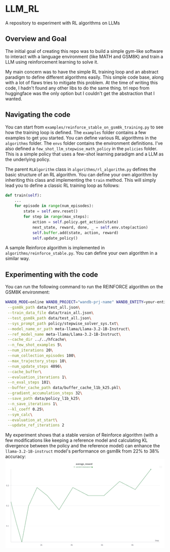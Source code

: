 # LLM_RL
A repository to experiment with RL algorithms on LLMs

## Overview and Goal

The initial goal of creating this repo was to build a simple gym-like software to interact with a language 
environment (like MATH and GSM8K) and train a LLM using reinforcement learning to solve it.

My main concern was to have the simple RL training loop and an abstract paradigm to define different algorithms easily. This simple code base, along with a lot of flaws tries to mitigate this problem. At the time of writing this code, I hadn't found any other libs to do the same thing. trl repo from huggingface was the only option but I couldn't get the abstraction that I wanted.

## Navigating the code

You can start from `examples/reinforce_stable_on_gsm8k_training.py` to see how the training loop is defined. The `examples` folder contains a few examples to get you started.
You can define various RL algorithms in the `algorithms` folder. The `envs` folder contains the environment definitions.
I've also defined a `few_shot_llm_stepwise_math_policy` in the `policies` folder. This is a simple policy that uses a few-shot learning paradigm and a LLM as the underlying policy.

The parent `RLAlgorithm` class in `algorithms/rl_algorithm.py` defines the basic structure of an RL algorithm. You can define your own algorithm by inheriting this class and implementing the `train` method. This will simply lead you
to define a classic RL training loop as follows:

```python
def train(self):
    ...
    for episode in range(num_episodes):
        state = self.env.reset()
        for step in range(max_steps):
            action = self.policy.get_action(state)
            next_state, reward, done, _ = self.env.step(action)
            self.buffer.add(state, action, reward)
            self.update_policy()
```

A sample Reinforce algorithm is implemented in `algorithms/reinforce_stable.py`. You can define your own algorithm in a similar way.

## Experimenting with the code

You can run the following command to run the REINFORCE algorithm on the GSM8K environment:

```bash
WANDB_MODE=online WANDB_PROJECT="wandb-prj-name" WANDB_ENTITY=your-entity-name PYTHONPATH=. python examples/reinforce_stable_on_gsm8k_training.py\
 --gsm8k_path data/test_all.json\
 --train_data_file data/train_all.json\
 --test_gsm8k_path data/test_all.json\
 --sys_prompt_path policy/stepwise_solver_sys.txt\
 --model_name_or_path meta-llama/Llama-3.2-1B-Instruct\
 --ref_model_name meta-llama/Llama-3.2-1B-Instruct\
 --cache_dir ../../hfcache\
 --n_few_shot_examples 5\
 --num_iterations 20\
 --num_collection_episodes 100\
 --max_trajectory_steps 10\
 --num_update_steps 4096\
 --cache_buffer\
 --evaluation_iterations 1\
 --n_eval_steps 101\
 --buffer_cache_path data/buffer_cache_l1b_k25.pkl\
 --gradient_accumulation_steps 32\
 --save_path data/policy_l1b_k25\
 --n_save_iterations 1\
 --kl_coeff 0.25\
 --sym_calc\
 --evaluation_at_start\
 --update_ref_iterations 2
```

My experiment shows that a stable version of Reinforce algorithm (with a few modifications like keeping a reference model and calculating
KL divergence between the policy and the reference model) can enhance the `llama-3.2-1B-instruct` model's performance on gsm8k from 22% to 38% accuracy: ![img](/statics/reward_average.png)
